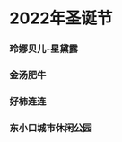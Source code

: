 # 2022年圣诞节

### 玲娜贝儿-星黛露

<ImgView title="圣诞节" url="https://1.z.wiki/autoupload/20221225/6qEG.4032X3024-IMG_1726.JPG" />

<ImgView title="圣诞节" url="https://1.z.wiki/autoupload/20221225/1eqm.3840X2880-IMG_1797.JPG" />

<ImgView title="圣诞节" url="https://1.z.wiki/autoupload/20221225/nQPI.2977X2194-IMG_1805.JPG" />

### 金汤肥牛

<ImgView title="圣诞节" url="https://1.z.wiki/autoupload/20221225/PbKX.4032X3024-IMG_1809.JPG" />

<ImgView title="圣诞节" url="https://1.z.wiki/autoupload/20221225/5OEa.3024X4032-IMG_1811.JPG" />

### 好柿连连

<ImgView title="圣诞节" url="https://2.z.wiki/autoupload/20221225/N8La.3024X4032-IMG_1785.JPG" />

### 东小口城市休闲公园

<ImgView title="圣诞节" url="https://2.z.wiki/autoupload/20221225/UOW7.4032X3024-IMG_1803.JPG" />
